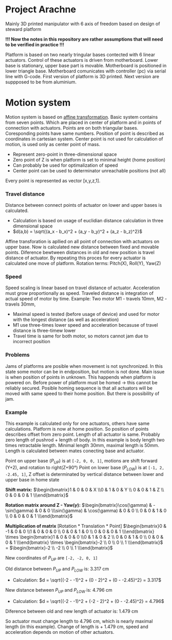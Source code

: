 # Project Arachne
Mainly 3D printed manipulator with 6 axis of freedom based on design of steward platform

**!!! Now the notes in this repository are rather assumptions that will need to be verified in practice !!!**

Platform is based on two nearly tringular bases contected with 6 linear actuators.
Control of these actuators is driven from motherboard.
Lower base is stationary, upper base part is movable.
Motherboard is positioned in lower triangle base. Motherboard comunicates with controller (pc) via serial line with G-code.
First version of platform is 3D printed. Next version are suppposed to be from aluminium.

# Motion system
Motion system is based on [affine transformation](https://en.wikipedia.org/wiki/Affine_transformation).
Basic system contains from seven points. Which are placed in center of platform and in points of connection with actuators.
Points are on both triangular bases. Coresponding points have same numbers.
Position of point is described as coordinates in cartesian system.
Center point is not used for calculation of motion, is used only as center point of mass.
- Represent zero-point in three-dimensional space
- Zero point of Z is when platform is set to minimal height (home position)
- Can probably be used for optimalization of speed
- Center point can be used to determinator unreachable positions (not all)

Every point is represented as vector [x,y,z,1].

### Travel distance
Distance between connect points  of actuator on lower and upper bases is calculated.
- Calculation is based on usage of euclidian distance calculation in three dimensional space
- $d(a,b) = \sqrt{(a_x - b_x)^2 + (a_y - b_y)^2 + (a_z - b_z)^2}$

Affine transforation is apllied on all point of connection with actuators on upper base.
Now is calculated new distance between fixed and movable points. Diference bewtween distances in old and new position is travel distance of actuator.
By repeating this proces for every actuator is calculated one move of platform.
Rotation terms: Pitch(X), Roll(Y), Yaw(Z)

### Speed
Speed scaling is linear based on travel distance of actuator.
Acceleration must grow proportionally as speed.
Traveled distance is integration of actual speed of motor by time.
Example: Two motor M1 - travels 10mm, M2 - travels 30mm,
- Maximal speed is tested (before usage of device) and used for motor with the longest distance (as well as acceleration)
- M1 use three-times lower speed and acceleration becasuse of travel distance is three-timew lower
- Travel time is same for both motor, so motors cannot jam due to incorrect position

### Problems
Jams of platforms are posible when movement is not synchronized. In this state some motor can be in endposition, but motion is not done.
Main issue is when position of points in unknown. This happends when platform is powered on. Before power of platform must be homed -> this cannot be reliably secured.
Posible homing sequence is that all actuators will be moved with same speed to their home position. But there is possibility of jam.

### Example
This example is calculated only for one actuators, others have same calculations.
Platform is now at home position. So position of points describes offset from zero point.
Length of all actuator is same. Probably zero length of pushrod + length of body.
In this example is body length two times retractable length. Minimal length 30mm, maximal length is 50mm.
Length is calculated between mates conecting base and actuator.

Point on upper base ($P_{UP}$) is at `[-2, 0, 0, 1]`, motions are shift forward (Y+2), and rotation to right(Z+90°)
Point on lower base ($P_{LOW}$) is at `[-1, 2, -2.45, 1]`, Z offset is determinated by vertical distance between lower and upper base in home state

**Shift matrix:**
$\begin{bmatrix}1 & 0 & 0 & X \\0 & 1 & 0 & Y \\ 0 & 0 & 1 & Z \\ 0 & 0 & 0 & 1 \\\end{bmatrix}$

**Rotation matrix around Z - Yaw($\gamma$):**
$\begin{bmatrix}\cos(\gamma) & -\sin(\gamma) & 0 & 0 \\\sin(\gamma) & \cos(\gamma) & 0 & 0 \\ 0 & 0 & 1 & 0 \\ 0 & 0 & 0 & 1 \\\end{bmatrix}$

**Multiplication of matrix**
[Rotation * Translation * Point]
$\begin{bmatrix}0 & -1 & 0 & 0 \\1 & 0 & 0 & 0 \\ 0 & 0 & 1 & 0 \\ 0 & 0 & 0 & 1 \\\end{bmatrix} \times \begin{bmatrix}1 & 0 & 0 & 0 \\0 & 1 & 0 & 2 \\ 0 & 0 & 1 & 0 \\ 0 & 0 & 0 & 1 \\\end{bmatrix} \times \begin{bmatrix}-2 \\ 0 \\ 0 \\ 1 \\\end{bmatrix}$ = $\begin{bmatrix}-2 \\ -2 \\ 0 \\ 1 \\\end{bmatrix}$

New coordinates of $P_{UP}$ are `[-2, -2, 0, 1]`

Old distance between $P_{UP}$ and $P_{LOW}$ is: 3.317 cm
- Calculation: $d = \sqrt{(-2 - -1)^2 + (0 - 2)^2 + (0 - -2.45)^2} = 3.317$

New distance between $P_{UP}$ and $P_{LOW}$ is: 4.796 cm
- Calculation: $d = \sqrt{(-2 - -1)^2 + (-2 - 2)^2 + (0 - -2.45)^2} = 4.796$

Diference between old and new length of actuator is: 1.479 cm

So actuator must change length to 4.796 cm, which is nearly maximal length (in this example).
Change of length is + 1.479 cm, speed and acceleration depends on motion of other actuators.
